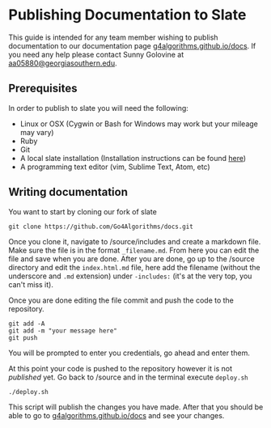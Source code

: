 # Publishing Documentation to Slate

This guide is intended for any team member wishing to publish documentation to our documentation page [g4algorithms.github.io/docs](http://go4algorithms.github.io/docs). If you need any help please contact Sunny Golovine at aa05880@georgiasouthern.edu.

## Prerequisites
In order to publish to slate you will need the following:
* Linux or OSX (Cygwin or Bash for Windows may work but your mileage may vary)
* Ruby
* Git
* A local slate installation (Installation instructions can be found [here](https://github.com/Go4Algorithms/docs/wiki/Installing-Slate))
* A programming text editor (vim, Sublime Text, Atom, etc)

## Writing documentation

You want to start by cloning our fork of slate

```shell
git clone https://github.com/Go4Algorithms/docs.git
```
Once you clone it, navigate to /source/includes and create a markdown file. Make sure the file is in the format `_filename.md`. From here you can edit the file and save when you are done. After you are done, go up to the /source directory and edit the `index.html.md` file, here add the filename (without the underscore and `.md` extension) under `-includes:` (it's at the very top, you can't miss it).

Once you are done editing the file commit and push the code to the repository.
```shell
git add -A
git add -m "your message here"
git push
```
You will be prompted to enter you credentials, go ahead and enter them.

At this point your code is pushed to the repository however it is not *published* yet. Go back to /source and in the terminal execute `deploy.sh`
```shell
./deploy.sh
```
This script will publish the changes you have made. After that you should be able to go to [g4algorithms.github.io/docs](http://go4algorithms.github.io/docs) and see your changes.
